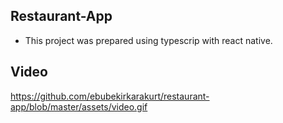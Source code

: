 ## Restaurant-App
- This project was prepared using typescrip with react native.

## Video
https://github.com/ebubekirkarakurt/restaurant-app/blob/master/assets/video.gif
